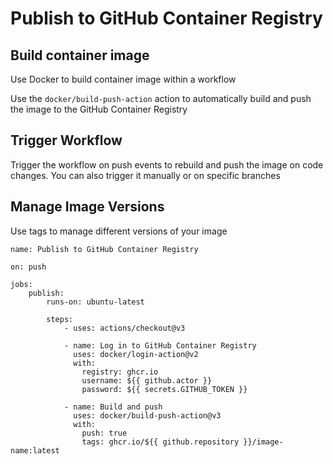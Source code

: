 # Publish to GitHub Container Registry

## Build container image

Use Docker to build container image within a workflow

Use the `docker/build-push-action` action to automatically build and push the image to the GitHub Container Registry

## Trigger Workflow

Trigger the workflow on push events to rebuild and push the image on code changes. You can also trigger it manually or on specific branches

## Manage Image Versions

Use tags to manage different versions of your image

```YML
name: Publish to GitHub Container Registry

on: push

jobs:
    publish:
        runs-on: ubuntu-latest

        steps:
            - uses: actions/checkout@v3

            - name: Log in to GitHub Container Registry
              uses: docker/login-action@v2
              with:
                registry: ghcr.io
                username: ${{ github.actor }}
                password: ${{ secrets.GITHUB_TOKEN }}

            - name: Build and push
              uses: docker/build-push-action@v3
              with:
                push: true
                tags: ghcr.io/${{ github.repository }}/image-name:latest
```

